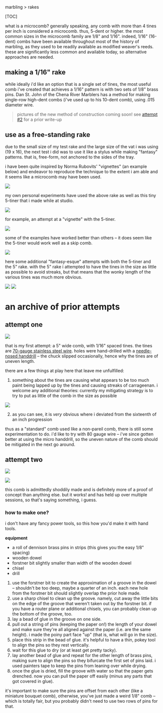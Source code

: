 marbling > rakes

[TOC]

what is a microcomb? generally speaking, any comb with more than 4 tines per inch is considered a microcomb. thus, 5-dent or higher. the most common sizes in the microcomb family are 1/8" and 1/16". indeed, 1/16" (16-dent) combs have been available throughout most of the history of marbling, as they used to be readily available as modified weaver's reeds. these are significantly less common and available today, so alternative approaches are needed.

## making a 1/16" rake

while ideally i'd like an option that is a single set of tines, the most useful comb i've created that achieves a 1/16" pattern is with two sets of 1/8" brass pins. Dan St. John of the Chena River Marblers has a method for making single-row high-dent combs (i've used up to his 10-dent comb), using .015 diameter wire.

> pictures of the new method of construction coming soon! see [attempt #2](#how-to-make-one) for a prior write-up

## use as a free-standing rake

due to the small size of my test rake and the large size of the vat i was using (19 x 16), the next test i did was to use it like a stylus while making "fantasy" patterns. that is, free-form, not anchored to the sides of the tray.

i have been quite inspired by Norma Rubovits' "vignettes" (an example below) and endeavor to reproduce the technique to the extent i am able and it seems like a microcomb may have been used.

<picture><source srcset='/images/marbling/norma_rubovits_example.avif' type='image/avif'/><source srcset='/images/marbling/norma_rubovits_example.jxl' type='image/jxl'/><source srcset='/images/marbling/norma_rubovits_example.webp' type='image/webp'/><img src='/images/marbling/norma_rubovits_example.jpg' loading='lazy'/></picture>

my own personal experiments have used the above rake as well as this tiny 5-tiner that i made while at studio.

<picture><source srcset='/images/marbling/microcomb_mini.avif' type='image/avif'/><source srcset='/images/marbling/microcomb_mini.jxl' type='image/jxl'/><source srcset='/images/marbling/microcomb_mini.webp' type='image/webp'/><img src='/images/marbling/microcomb_mini.jpg' loading='lazy'/></picture>

for example, an attempt at a "vignette" with the 5-tiner.

<picture><source srcset='/images/marbling/IMG_20221121_204952.avif' type='image/avif'/><source srcset='/images/marbling/IMG_20221121_204952.jxl' type='image/jxl'/><source srcset='/images/marbling/IMG_20221121_204952.webp' type='image/webp'/><img src='/images/marbling/IMG_20221121_204952.jpg' loading='lazy'/></picture>

some of the examples have worked better than others – it does seem like the 5-tiner would work well as a skip comb.

<picture><source srcset='/images/marbling/5_tine_skip.avif' type='image/avif'/><source srcset='/images/marbling/5_tine_skip.jxl' type='image/jxl'/><source srcset='/images/marbling/5_tine_skip.webp' type='image/webp'/><img src='/images/marbling/5_tine_skip.jpg' loading='lazy'/></picture>

here some additional "fantasy-esque" attempts with both the 5-tiner and the 5" rake. with the 5" rake i attempted to have the tines in the size as little as possible to avoid streaks, but that means that the wonky length of the various tines was much more obvious.

<picture><source srcset='/images/marbling/IMG_20221121_205030.avif' type='image/avif'/><source srcset='/images/marbling/IMG_20221121_205030.jxl' type='image/jxl'/><source srcset='/images/marbling/IMG_20221121_205030.webp' type='image/webp'/><img src='/images/marbling/IMG_20221121_205030.jpg' loading='lazy'/></picture>
<picture><source srcset='/images/marbling/IMG_20221121_205004.avif' type='image/avif'/><source srcset='/images/marbling/IMG_20221121_205004.jxl' type='image/jxl'/><source srcset='/images/marbling/IMG_20221121_205004.webp' type='image/webp'/><img src='/images/marbling/IMG_20221121_205004.jpg' loading='lazy'/></picture>

# an archive of prior attempts

## attempt one

<picture><source srcset='/images/marbling/microcomb_attempt_1.avif' type='image/avif'/><source srcset='/images/marbling/microcomb_attempt_1.jxl' type='image/jxl'/><source srcset='/images/marbling/microcomb_attempt_1.webp' type='image/webp'/><img src='/images/marbling/microcomb_attempt_1.jpg' loading='lazy'/></picture>

that is my first attempt: a 5" wide comb, with 1/16" spaced tines. the tines are [70-gauge stainless steel wire](https://www.mcmaster.com/catalog/128/4149). holes were hand-drilled with a [needle-nosed handdrill](https://www.micromark.com/Spiral-Push-Drill) – the chuck slipped occasionally, hence why the tines are of uneven length.

there are a few things at play here that leave me unfulfilled:

1) something about the tines are causing what appears to be too much paint being lapped up by the tines and causing streaks of carrageenan. i welcome any additional theories: currently my mitigating strategy is to try to put as little of the comb in the size as possible

<picture><source srcset='/images/marbling/sixteenth_inch_streaks.avif' type='image/avif'/><source srcset='/images/marbling/sixteenth_inch_streaks.jxl' type='image/jxl'/><source srcset='/images/marbling/sixteenth_inch_streaks.webp' type='image/webp'/><img src='/images/marbling/sixteenth_inch_streaks.jpg' loading='lazy'/></picture>

2) as you can see, it is _very_ obvious where i deviated from the sixteenth of an inch progression

thus as a "standard" comb used like a non-pareil comb, there is still some experimentation to do. i'd like to try with 80 gauge wire – i've since gotten better at using the micro handdrill, so the uneven nature of the comb should be mitigated in the next go around.

## attempt two

<picture><source srcset='/images/marbling/one_sixteenth_comb_1.avif' type='image/avif'/><source srcset='/images/marbling/one_sixteenth_comb_1.jxl' type='image/jxl'/><source srcset='/images/marbling/one_sixteenth_comb_1.webp' type='image/webp'/><img src='/images/marbling/one_sixteenth_comb_1.jpg' loading='lazy'/></picture>

<picture><source srcset='/images/marbling/one_sixteenth_comb_2.avif' type='image/avif'/><source srcset='/images/marbling/one_sixteenth_comb_2.jxl' type='image/jxl'/><source srcset='/images/marbling/one_sixteenth_comb_2.webp' type='image/webp'/><img src='/images/marbling/one_sixteenth_comb_2.jpg' loading='lazy'/></picture>

this comb is admittedly shoddily made and is definitely more of a proof of concept than anything else. but it works! and has held up over multiple sessions, so that's saying something, i guess.

### how to make one?

i don't have any fancy power tools, so this how you'd make it with hand tools.

**equipment**

- a roll of dennison brass pins in strips (this gives you the easy 1/8" spacing)
- wooden dowel
- forstner bit slightly smaller than width of the wooden dowel
- chisel
- drill

1. use the forstner bit to create the approximation of a groove in the dowel – shouldn't be too deep, maybe a quarter of an inch. each new hole from the forstner bit should slightly overlap the prior hole made.
2. use a sharp chisel to clean up the groove. namely, cut away the little bits on the edge of the groove that weren't taken out by the forstner bit. if you have a router plane or additional chisels, you can probably clean up the bottom of the groove, too.
3. lay a bead of glue in the groove on one side.
4. pull out a string of pins (keeping the paper on!) the length of your dowel and make sure they're all aligned against the paper (i.e. are the same height). i made the poiny part face "up" (that is, what will go in the size).
5. place this strip in the bead of glue. it's helpful to have a thin, pokey tool to align the pins so they rest vertically.
6. wait for this glue to dry (or at least get pretty tacky).
7. lay another bead of glue and repeat for the other length of brass pins, making sure to align the pins so they bifurcate the first set of pins laid. i used painters tape to keep the pins from leaning over while drying.
8. once the glue is dried, fill the groove with water so that the paper gets drenched. now you can pull the paper off easily (minus any parts that got covered in glue).

it's important to make sure the pins are offset from each other (like a miniature bouquet comb), otherwise, you've just made a weird 1/8" comb – which is totally fair, but you probably didn't need to use two rows of pins for that.
